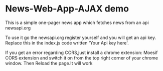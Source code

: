 # News-Web-App-AJAX demo
This is a simple one-pager news app which fetches news from an api newsapi.org

To use it go the newsapi.org register yourself and you will get an api key.
Replace this in the index.js code written 'Your Api key here'.


If you get an error regarding CORS,just install a chrome extension:
Moesif CORS extension and switch it on from the top right corner of your chrome window.
Then Reload the page.It will work
